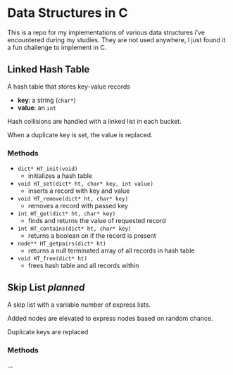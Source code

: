 # Data Structures in C

This is a repo for my implementations of various data structures i’ve encountered during my studies. They are not used anywhere, I just found it a fun challenge to implement in C.



## Linked Hash Table

A hash table that stores key-value records

- **key**: a string (`char*`)
- **value**: an `int`



Hash collisions are handled with a linked list in each bucket.

When a duplicate key is set, the value is replaced.

### Methods

- `dict* HT_init(void)`
    - initializes a hash table
- `void HT_set(dict* ht, char* key, int value)`
    - inserts a record with key and value
- `void HT_remove(dict* ht, char* key)`
    - removes a record with passed key
- `int HT_get(dict* ht, char* key)`
    - finds and returns the value of requested record
- `int HT_contains(dict* ht, char* key)`
    - returns a boolean on if the record is present
- `node** HT_getpairs(dict* ht)`
    - returns a null terminated array of all records in hash table
- `void HT_free(dict* ht)`
    - frees hash table and all records within


## Skip List *planned*

A skip list with a variable number of express lists.

Added nodes are elevated to express nodes based on random chance.

Duplicate keys are replaced



### Methods

…
